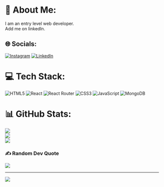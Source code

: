 # 💫 About Me:
I am an entry level web developer.<br>Add me on linkedIn.


## 🌐 Socials:
[![Instagram](https://img.shields.io/badge/Instagram-%23E4405F.svg?logo=Instagram&logoColor=white)](https://instagram.com/_abhishekkulkarni_) [![LinkedIn](https://img.shields.io/badge/LinkedIn-%230077B5.svg?logo=linkedin&logoColor=white)](https://www.linkedin.com/in/abhishek-kulkarni-b5390a129/) 

# 💻 Tech Stack:
![HTML5](https://img.shields.io/badge/html5-%23E34F26.svg?style=for-the-badge&logo=html5&logoColor=white) ![React](https://img.shields.io/badge/react-%2320232a.svg?style=for-the-badge&logo=react&logoColor=%2361DAFB) ![React Router](https://img.shields.io/badge/React_Router-CA4245?style=for-the-badge&logo=react-router&logoColor=white) ![CSS3](https://img.shields.io/badge/css3-%231572B6.svg?style=for-the-badge&logo=css3&logoColor=white) ![JavaScript](https://img.shields.io/badge/javascript-%23323330.svg?style=for-the-badge&logo=javascript&logoColor=%23F7DF1E) ![MongoDB](https://img.shields.io/badge/MongoDB-%234ea94b.svg?style=for-the-badge&logo=mongodb&logoColor=white)
# 📊 GitHub Stats:
![](https://github-readme-stats.vercel.app/api?username=Abhishekkulkarni1997&theme=merko&hide_border=false&include_all_commits=false&count_private=false)<br/>
![](https://github-readme-streak-stats.herokuapp.com/?user=Abhishekkulkarni1997&theme=merko&hide_border=false)<br/>
![](https://github-readme-stats.vercel.app/api/top-langs/?username=Abhishekkulkarni1997&theme=merko&hide_border=false&include_all_commits=false&count_private=false&layout=compact)

### ✍️ Random Dev Quote
![](https://quotes-github-readme.vercel.app/api?type=horizontal&theme=radical)

---
[![](https://visitcount.itsvg.in/api?id=Abhishekkulkarni1997&icon=0&color=0)](https://visitcount.itsvg.in)

<!-- Proudly created with GPRM ( https://gprm.itsvg.in ) -->
